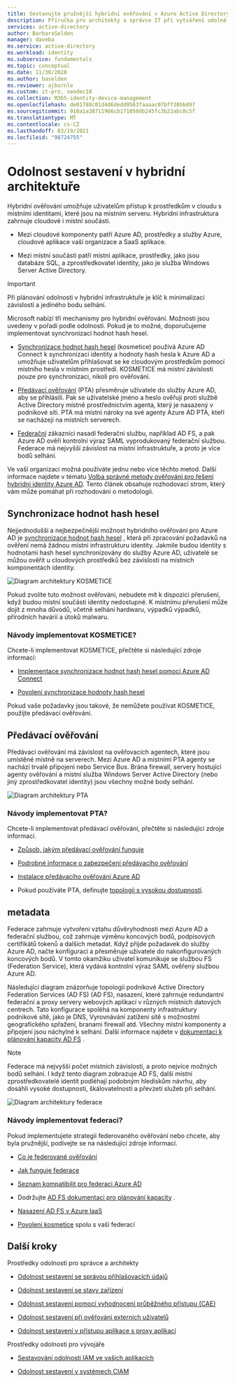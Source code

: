 ```yaml
---
title: Sestavujte pružnější hybridní ověřování v Azure Active Directory
description: Příručka pro architekty a správce IT při vytváření odolné hybridní infrastruktury
services: active-directory
author: BarbaraSelden
manager: daveba
ms.service: active-directory
ms.workload: identity
ms.subservice: fundamentals
ms.topic: conceptual
ms.date: 11/30/2020
ms.author: baselden
ms.reviewer: ajburnle
ms.custom: it-pro, seodec18
ms.collection: M365-identity-device-management
ms.openlocfilehash: de01788c01d4d6dedd9563faaaac07bff30bbd97
ms.sourcegitcommit: 910a1a38711966cb171050db245fc3b22abc8c5f
ms.translationtype: MT
ms.contentlocale: cs-CZ
ms.lasthandoff: 03/19/2021
ms.locfileid: "98724755"
---
```

# <a name="build-resilience-in-your-hybrid-architecture"></a>Odolnost sestavení v hybridní architektuře

Hybridní ověřování umožňuje uživatelům přístup k prostředkům v cloudu s místními identitami, které jsou na místním serveru. Hybridní infrastruktura zahrnuje cloudové i místní součásti.

* Mezi cloudové komponenty patří Azure AD, prostředky a služby Azure, cloudové aplikace vaší organizace a SaaS aplikace.

* Mezi místní součásti patří místní aplikace, prostředky, jako jsou databáze SQL, a zprostředkovatel identity, jako je služba Windows Server Active Directory. 

> [!IMPORTANT]
> Při plánování odolnosti v hybridní infrastruktuře je klíč k minimalizaci závislostí a jediného bodu selhání. 

Microsoft nabízí tři mechanismy pro hybridní ověřování. Možnosti jsou uvedeny v pořadí podle odolnosti. Pokud je to možné, doporučujeme implementovat synchronizaci hodnot hash hesel.

* [Synchronizace hodnot hash hesel](../hybrid/whatis-phs.md) (kosmetice) používá Azure AD Connect k synchronizaci identity a hodnoty hash hesla k Azure AD a umožňuje uživatelům přihlašovat se ke cloudovým prostředkům pomocí místního hesla v místním prostředí. KOSMETICE má místní závislosti pouze pro synchronizaci, nikoli pro ověřování.

* [Předávací ověřování](../hybrid/how-to-connect-pta.md) (PTA) přesměruje uživatele do služby Azure AD, aby se přihlásili. Pak se uživatelské jméno a heslo ověřují proti službě Active Directory místně prostřednictvím agenta, který je nasazený v podnikové síti. PTA má místní nároky na své agenty Azure AD PTA, kteří se nacházejí na místních serverech.

* [Federační](../hybrid/whatis-fed.md) zákazníci nasadí federační službu, například AD FS, a pak Azure AD ověří kontrolní výraz SAML vyprodukovaný federační službou. Federace má nejvyšší závislost na místní infrastruktuře, a proto je více bodů selhání. 

   
Ve vaší organizaci možná používáte jednu nebo více těchto metod. Další informace najdete v tématu [Volba správné metody ověřování pro řešení hybridní identity Azure AD](../hybrid/choose-ad-authn.md). Tento článek obsahuje rozhodovací strom, který vám může pomáhat při rozhodování o metodologii.

## <a name="password-hash-synchronization"></a>Synchronizace hodnot hash hesel

Nejjednodušší a nejbezpečnější možnost hybridního ověřování pro Azure AD je [synchronizace hodnot hash hesel](../hybrid/whatis-phs.md) , která při zpracování požadavků na ověření nemá žádnou místní infrastrukturu identity. Jakmile budou identity s hodnotami hash hesel synchronizovány do služby Azure AD, uživatelé se můžou ověřit u cloudových prostředků bez závislosti na místních komponentách identity. 

![Diagram architektury KOSMETICE](./media/resilience-in-hybrid/admin-resilience-password-hash-sync.png)

Pokud zvolíte tuto možnost ověřování, nebudete mít k dispozici přerušení, když budou místní součásti identity nedostupné. K místnímu přerušení může dojít z mnoha důvodů, včetně selhání hardwaru, výpadků výpadků, přírodních havárií a útoků malwaru. 

### <a name="how-do-i-implement-phs"></a>Návody implementovat KOSMETICE?

Chcete-li implementovat KOSMETICE, přečtěte si následující zdroje informací:

* [Implementace synchronizace hodnot hash hesel pomocí Azure AD Connect](../hybrid/how-to-connect-password-hash-synchronization.md)

* [Povolení synchronizace hodnoty hash hesel](../hybrid/how-to-connect-password-hash-synchronization.md)

Pokud vaše požadavky jsou takové, že nemůžete používat KOSMETICE, použijte předávací ověřování.

## <a name="pass-through-authentication"></a>Předávací ověřování

Předávací ověřování má závislost na ověřovacích agentech, které jsou umístěné místně na serverech. Mezi Azure AD a místními PTA agenty se nachází trvalé připojení nebo Service Bus. Brána firewall, servery hostující agenty ověřování a místní služba Windows Server Active Directory (nebo jiný zprostředkovatel identity) jsou všechny možné body selhání. 

![Diagram architektury PTA](./media/resilience-in-hybrid/admin-resilience-pass-through-authentication.png)

### <a name="how-do-i-implement-pta"></a>Návody implementovat PTA?

Chcete-li implementovat předávací ověřování, přečtěte si následující zdroje informací.

* [Způsob, jakým předávací ověřování funguje](../hybrid/how-to-connect-pta-how-it-works.md)

* [Podrobné informace o zabezpečení předávacího ověřování](../hybrid/how-to-connect-pta-security-deep-dive.md)

* [Instalace předávacího ověřování Azure AD](../hybrid/how-to-connect-pta-quick-start.md)

* Pokud používáte PTA, definujte [topologii s vysokou dostupností](../hybrid/how-to-connect-pta-quick-start.md).

 ## <a name="federation"></a>metadata

Federace zahrnuje vytvoření vztahu důvěryhodnosti mezi Azure AD a federační službou, což zahrnuje výměnu koncových bodů, podpisových certifikátů tokenů a dalších metadat. Když přijde požadavek do služby Azure AD, načte konfiguraci a přesměruje uživatele do nakonfigurovaných koncových bodů. V tomto okamžiku uživatel komunikuje se službou FS (Federation Service), která vydává kontrolní výraz SAML ověřený službou Azure AD. 

Následující diagram znázorňuje topologii podnikové Active Directory Federation Services (AD FS) (AD FS), nasazení, které zahrnuje redundantní federační a proxy servery webových aplikací v různých místních datových centrech. Tato konfigurace spoléhá na komponenty infrastruktury podnikové sítě, jako je DNS, Vyrovnávání zatížení sítě s možnostmi geografického spřažení, branami firewall atd. Všechny místní komponenty a připojení jsou náchylné k selhání. Další informace najdete v [dokumentaci k plánování kapacity AD FS](/windows-server/identity/ad-fs/design/planning-for-ad-fs-server-capacity) .

> [!NOTE]
>  Federace má nejvyšší počet místních závislostí, a proto nejvíce možných bodů selhání. I když tento diagram zobrazuje AD FS, další místní zprostředkovatelé identit podléhají podobným hlediskům návrhu, aby dosáhli vysoké dostupnosti, škálovatelnosti a převzetí služeb při selhání.

![Diagram architektury federace](./media/resilience-in-hybrid/admin-resilience-federation.png)

 ### <a name="how-do-i-implement-federation"></a>Návody implementovat federaci?

Pokud implementujete strategii federovaného ověřování nebo chcete, aby byla pružnější, podívejte se na následující zdroje informací.

* [Co je federované ověřování](../hybrid/whatis-fed.md)

* [Jak funguje federace](../hybrid/how-to-connect-fed-whatis.md)

* [Seznam kompatibilit pro federaci Azure AD](../hybrid/how-to-connect-fed-compatibility.md)

* Dodržujte [AD FS dokumentaci pro plánování kapacity](/windows-server/identity/ad-fs/design/planning-for-ad-fs-server-capacity) .

* [Nasazení AD FS v Azure IaaS](/windows-server/identity/ad-fs/deployment/how-to-connect-fed-azure-adfs)

* [Povolení kosmetice](../hybrid/tutorial-phs-backup.md) spolu s vaší federací

## <a name="next-steps"></a>Další kroky
Prostředky odolnosti pro správce a architekty
 
* [Odolnost sestavení se správou přihlašovacích údajů](resilience-in-credentials.md)

* [Odolnost sestavení se stavy zařízení](resilience-with-device-states.md)

* [Odolnost sestavení pomocí vyhodnocení průběžného přístupu (CAE)](resilience-with-continuous-access-evaluation.md)

* [Odolnost sestavení při ověřování externích uživatelů](resilience-b2b-authentication.md)

* [Odolnost sestavení v přístupu aplikace s proxy aplikací](resilience-on-premises-access.md)

Prostředky odolnosti pro vývojáře

* [Sestavování odolnosti IAM ve vašich aplikacích](resilience-app-development-overview.md)

* [Odolnost sestavení v systémech CIAM](resilience-b2c.md)